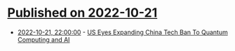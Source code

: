 # [Published on 2022-10-21](index.md)

* [2022-10-21, 22:00:00](https://news.slashdot.org/story/22/10/21/2045230/us-eyes-expanding-china-tech-ban-to-quantum-computing-and-ai?utm_source=rss1.0mainlinkanon&utm_medium=feed) - [US Eyes Expanding China Tech Ban To Quantum Computing and AI](https://news.slashdot.org/story/22/10/21/2045230/us-eyes-expanding-china-tech-ban-to-quantum-computing-and-ai?utm_source=rss1.0mainlinkanon&utm_medium=feed)
